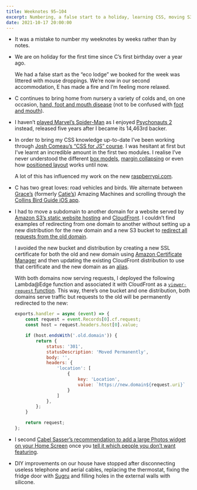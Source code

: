 ```yaml
---
title: Weeknotes 95–104
excerpt: Numbering, a false start to a holiday, learning CSS, moving S3 static websites and an end to DIY.
date: 2021-10-17 20:00:00
---
```

- It was a mistake to number my weeknotes by weeks rather than by notes.
- We are on holiday for the first time since C’s first birthday over a year ago.
	
    We had a false start as the “eco lodge” we booked for the week was littered with mouse droppings. We’re now in our second accommodation, E has made a fire and I’m feeling more relaxed.
- C continues to bring home from nursery a variety of colds and, on one occasion, [hand, foot and mouth disease](https://www.nhs.uk/conditions/hand-foot-mouth-disease/) (not to be confused with [foot and mouth](https://www.gov.uk/guidance/foot-and-mouth-disease)).
- I haven’t [played Marvel’s Spider-Man](/2021/08/15/weeknotes-83-94/) as I enjoyed [Psychonauts 2](https://www.doublefine.com/games/psychonauts-2) instead, released five years after I became its 14,463rd backer.
- In order to bring my CSS knowledge up-to-date I’ve been working through [Josh Comeau’s “CSS for JS” course](https://css-for-js.dev/). I was hesitant at first but I’ve learnt an incredible amount in the first two modules. I realise I’ve never understood the different [box models](https://developer.mozilla.org/en-US/docs/Learn/CSS/Building_blocks/The_box_model), [margin collapsing](https://developer.mozilla.org/en-US/docs/Web/CSS/CSS_Box_Model/Mastering_margin_collapsing) or even how [positioned layout](https://developer.mozilla.org/en-US/docs/Learn/CSS/CSS_layout/Positioning) works until now.

    A lot of this has influenced my work on the new [raspberrypi.com](https://www.raspberrypi.com/).
- C has two great loves: road vehicles and birds. We alternate between [Grace’s](https://www.bbc.co.uk/programmes/m0009mbx) (formerly [Catie’s](https://www.bbc.co.uk/programmes/p06m8m6y)) Amazing Machines and scrolling through the [Collins Bird Guide iOS app](https://apps.apple.com/gb/app/collins-bird-guide/id868827305).
- I had to move a subdomain to another domain for a website served by [Amazon S3’s static website hosting](https://docs.aws.amazon.com/AmazonS3/latest/userguide/WebsiteHosting.html) and [CloudFront](https://aws.amazon.com/cloudfront/). I couldn’t find examples of redirecting from one domain to another without setting up a new distribution for the new domain and a new S3 bucket to [redirect all requests from the old domain](https://docs.aws.amazon.com/AmazonS3/latest/userguide/how-to-page-redirect.html#redirect-endpoint-host).

    I avoided the new bucket and distribution by creating a new SSL certificate for both the old and new domain using [Amazon Certificate Manager](https://aws.amazon.com/certificate-manager/) and then updating the existing CloudFront distribution to use that certificate and the new domain as an [alias](https://docs.aws.amazon.com/AmazonCloudFront/latest/DeveloperGuide/CNAMEs.html#CreatingCNAME).
	
    With both domains now serving requests, I deployed the following Lambda@Edge function and associated it with CloudFront as a [`viewer-request` function](https://docs.aws.amazon.com/AmazonCloudFront/latest/DeveloperGuide/lambda-cloudfront-trigger-events.html). This way, there’s one bucket and one distribution, both domains serve traffic but requests to the old will be permanently redirected to the new:

    ```javascript
    exports.handler = async (event) => {
        const request = event.Records[0].cf.request;
        const host = request.headers.host[0].value;

        if (host.endsWith('.old.domain')) {
            return {
                status: '301',
                statusDescription: 'Moved Permanently',
                body: '',
                headers: {
                    'location': [
                        {
                            key: 'Location',
                            value: `https://new.domain${request.uri}`
                        }
                    ]
                },
            };
        }

        return request;
    };
    ```
- I second [Cabel Sasser’s recommendation to add a large Photos widget on your Home Screen](https://www.twitter.com/cabel/status/1426269188348268548) once you [tell it which people you don’t want featuring](https://www.twitter.com/cabel/status/1426270646468714496).
- DIY improvements on our house have stopped after disconnecting useless telephone and aerial cables, replacing the thermostat, fixing the fridge door with [Sugru](https://sugru.com/) and filling holes in the external walls with silicone.
